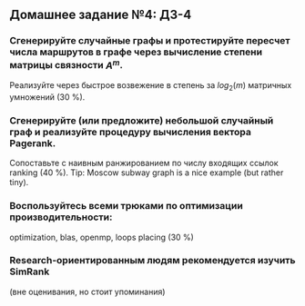 ## Домашнее задание №4: ДЗ-4

### Сгенерируйте случайные графы и протестируйте пересчет числа маршрутов в графе через вычисление степени матрицы связности $A^m$.
Реализуйте через быстрое возвежение в степень за $log_2(m)$ 
матричных умножений (30 %).
### Сгенерируйте (или предложите) небольшой случайный граф и реализуйте процедуру вычисления вектора Pagerank. 
Сопоставьте с наивным ранжированием по числу входящих ссылок ranking (40 %).
Tip: Moscow subway graph is a nice example (but rather tiny). 
### Воспользуйтесь всеми трюками по оптимизации производительности: 
optimization, blas, openmp, loops placing (30 %)
### Research-ориентированным людям рекомендуется изучить SimRank 
(вне оценивания, но стоит упоминания)

